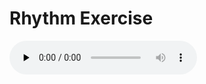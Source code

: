 # Rhythm Exercise

<audio id="audio" controls="" preload="none">
      <source id="wma" src="/BassSkills/Exercise/Rhythm/audiofiles/6连音.wma">
      </audio>
